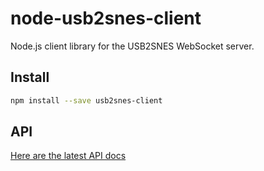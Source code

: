 # node-usb2snes-client
Node.js client library for the USB2SNES WebSocket server.

## Install
```sh
npm install --save usb2snes-client
```

## API
[Here are the latest API docs](https://www.github.com/djrideout/node-usb2snes-client/blob/main/API.md)
